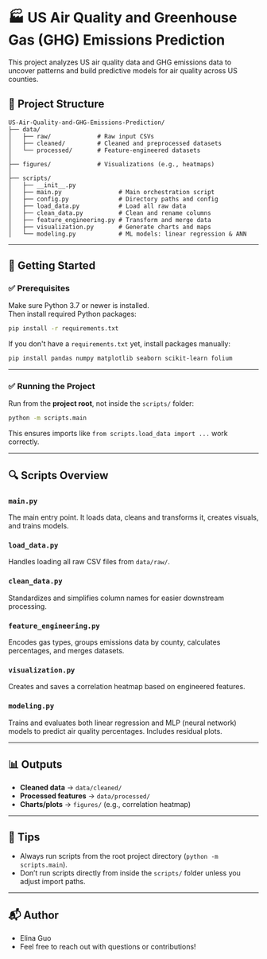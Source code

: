 # 🏭 US Air Quality and Greenhouse Gas (GHG) Emissions Prediction

This project analyzes US air quality data and GHG emissions data to uncover patterns and build predictive models for air quality across US counties.

## 📁 Project Structure

```
US-Air-Quality-and-GHG-Emissions-Prediction/
├── data/
│   ├── raw/             # Raw input CSVs
│   ├── cleaned/         # Cleaned and preprocessed datasets
│   └── processed/       # Feature-engineered datasets
│
├── figures/             # Visualizations (e.g., heatmaps)
│
├── scripts/
│   ├── __init__.py
│   ├── main.py                # Main orchestration script
│   ├── config.py              # Directory paths and config
│   ├── load_data.py           # Load all raw data
│   ├── clean_data.py          # Clean and rename columns
│   ├── feature_engineering.py # Transform and merge data
│   ├── visualization.py       # Generate charts and maps
│   └── modeling.py            # ML models: linear regression & ANN
```

---

## 🚀 Getting Started

### ✅ Prerequisites

Make sure Python 3.7 or newer is installed.  
Then install required Python packages:

```bash
pip install -r requirements.txt
```

If you don't have a `requirements.txt` yet, install packages manually:

```bash
pip install pandas numpy matplotlib seaborn scikit-learn folium
```

---

### ✅ Running the Project

Run from the **project root**, not inside the `scripts/` folder:

```bash
python -m scripts.main
```

This ensures imports like `from scripts.load_data import ...` work correctly.

---

## 🔍 Scripts Overview

### `main.py`
The main entry point. It loads data, cleans and transforms it, creates visuals, and trains models.

### `load_data.py`
Handles loading all raw CSV files from `data/raw/`.

### `clean_data.py`
Standardizes and simplifies column names for easier downstream processing.

### `feature_engineering.py`
Encodes gas types, groups emissions data by county, calculates percentages, and merges datasets.

### `visualization.py`
Creates and saves a correlation heatmap based on engineered features.

### `modeling.py`
Trains and evaluates both linear regression and MLP (neural network) models to predict air quality percentages. Includes residual plots.

---

## 📊 Outputs

- **Cleaned data** → `data/cleaned/`
- **Processed features** → `data/processed/`
- **Charts/plots** → `figures/` (e.g., correlation heatmap)

---

## 🧠 Tips

- Always run scripts from the root project directory (`python -m scripts.main`).
- Don’t run scripts directly from inside the `scripts/` folder unless you adjust import paths.

---

## 📬 Author

- Elina Guo 
- Feel free to reach out with questions or contributions!